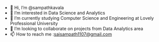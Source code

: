 - 👋 Hi, I’m @sampathkavala
- 👀 I’m interested in Data Science and Analytics
- 🌱 I’m currently studying Computer Science and Engineering at Lovely Professional University 
- 💞️ I’m looking to collaborate on projects from Data Analytics area
- 📫 How to reach me :saisampath1107@gmail.com

<!---
sampathkavala/sampathkavala is a ✨ special ✨ repository because its `README.md` (this file) appears on your GitHub profile.
You can click the Preview link to take a look at your changes.
--->
